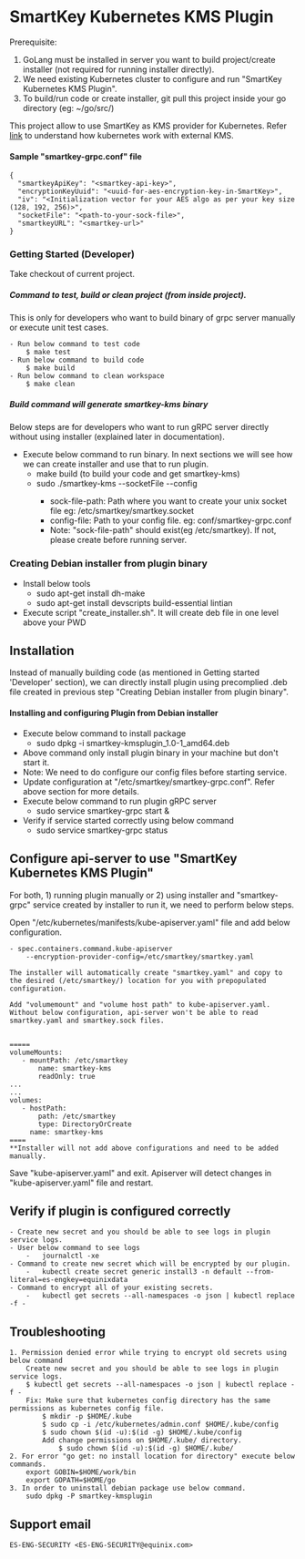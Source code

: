# SmartKey Kubernetes KMS Plugin


Prerequisite:
1. GoLang must be installed in server you want to build project/create installer (not required for running installer directly).
2. We need existing Kubernetes cluster to configure and run "SmartKey Kubernetes KMS Plugin".
3. To build/run code or create installer, git pull this project inside your go directory (eg: ~/go/src/)


This project allow to use SmartKey as KMS provider for Kubernetes. Refer [link](https://kubernetes.io/docs/tasks/administer-cluster/kms-provider/) to understand how kubernetes work with external KMS.


#### Sample "smartkey-grpc.conf" file
    {
      "smartkeyApiKey": "<smartkey-api-key>",
	  "encryptionKeyUuid": "<uuid-for-aes-encryption-key-in-SmartKey>",
	  "iv": "<Initialization vector for your AES algo as per your key size (128, 192, 256)>",
	  "socketFile": "<path-to-your-sock-file>",
	  "smartkeyURL": "<smartkey-url>"
	}

### Getting Started (Developer)
Take checkout of current project.

##### Command to test, build or clean project (from inside project). 
This is only for developers who want to build binary of grpc server manually or execute unit test cases.

    - Run below command to test code
        $ make test
    - Run below command to build code
        $ make build
    - Run below command to clean workspace
        $ make clean

##### Build command will generate smartkey-kms binary 
Below steps are for developers who want to run gRPC server directly without using installer (explained later in documentation).
  - Execute below command to run binary. In next sections we will see how we can create installer and use that to run plugin.
    - make build (to build your code and get smartkey-kms)
    - sudo ./smartkey-kms --socketFile <sock-file-path> --config <config-file->
        - sock-file-path:  Path where you want to create your unix socket file eg: /etc/smartkey/smartkey.socket
        - config-file: Path to your config file. eg: conf/smartkey-grpc.conf
        - Note: "sock-file-path" should exist(eg /etc/smartkey). If not, please create before running server.

### Creating Debian installer from plugin binary
  - Install below tools
    - sudo apt-get install dh-make
    - sudo apt-get install devscripts build-essential lintian
 - Execute script "create_installer.sh". It will create deb file in one level above your PWD

## Installation
Instead of manually building code (as mentioned in Getting started 'Developer' section), we can directly install plugin using precomplied .deb file created in previous step "Creating Debian installer from plugin binary".

#### Installing and configuring Plugin from Debian installer
  - Execute below command to install package
    - sudo dpkg -i smartkey-kmsplugin_1.0-1_amd64.deb
  - Above command only install plugin binary in your machine but don't start it.
  - Note: We need to do configure our config files before starting service.
  - Update configuration at "/etc/smartkey/smartkey-grpc.conf". Refer above section for more details.
  - Execute below command to run plugin gRPC server 
    - sudo service smartkey-grpc start &
  - Verify if service started correctly using below command
    - sudo service smartkey-grpc status

## Configure api-server to use "SmartKey Kubernetes KMS Plugin"
For both, 1) running plugin manually or 2) using installer and "smartkey-grpc" service created by installer to run it, we need to perform below steps.

Open "/etc/kubernetes/manifests/kube-apiserver.yaml" file and add below configuration.

    - spec.containers.command.kube-apiserver
        --encryption-provider-config=/etc/smartkey/smartkey.yaml

    The installer will automatically create "smartkey.yaml" and copy to the desired (/etc/smartkey/) location for you with prepopulated configuration.

    Add "volumemount" and "volume host path" to kube-apiserver.yaml. 
    Without below configuration, api-server won't be able to read smartkey.yaml and smartkey.sock files.


    =====
    volumeMounts:
       - mountPath: /etc/smartkey
           name: smartkey-kms
           readOnly: true
    ...
    ...
    volumes:
       - hostPath:
           path: /etc/smartkey
           type: DirectoryOrCreate
         name: smartkey-kms
    ====
    **Installer will not add above configurations and need to be added manually.


Save "kube-apiserver.yaml" and exit. Apiserver will detect changes in "kube-apiserver.yaml" file and restart.
    
 ## Verify if plugin is configured correctly
    - Create new secret and you should be able to see logs in plugin service logs. 
    - User below command to see logs
        -   journalctl -xe
    - Command to create new secret which will be encrypted by our plugin.
        -   kubectl create secret generic install3 -n default --from-literal=es-engkey=equinixdata
    - Command to encrypt all of your existing secrets.
        -   kubectl get secrets --all-namespaces -o json | kubectl replace -f -
    
## Troubleshooting
    1. Permission denied error while trying to encrypt old secrets using below command
        Create new secret and you should be able to see logs in plugin service logs. 
        $ kubectl get secrets --all-namespaces -o json | kubectl replace -f -
        Fix: Make sure that kubernetes config directory has the same permissions as kubernetes config file.
            $ mkdir -p $HOME/.kube
            $ sudo cp -i /etc/kubernetes/admin.conf $HOME/.kube/config
            $ sudo chown $(id -u):$(id -g) $HOME/.kube/config 
            Add change permissions on $HOME/.kube/ directory.
                $ sudo chown $(id -u):$(id -g) $HOME/.kube/
    2. For error "go get: no install location for directory" execute below commands.
        export GOBIN=$HOME/work/bin
        export GOPATH=$HOME/go
    3. In order to uninstall debian package use below command.
        sudo dpkg -P smartkey-kmsplugin

## Support email
    ES-ENG-SECURITY <ES-ENG-SECURITY@equinix.com>